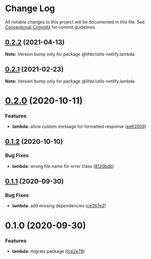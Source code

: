 # Change Log

All notable changes to this project will be documented in this file.
See [Conventional Commits](https://conventionalcommits.org) for commit guidelines.

## [0.2.2](https://github.com/lihbr/utils-netlify/compare/@lihbr/utils-netlify.lambda@0.2.1...@lihbr/utils-netlify.lambda@0.2.2) (2021-04-13)

**Note:** Version bump only for package @lihbr/utils-netlify.lambda





## [0.2.1](https://github.com/lihbr/utils-netlify/compare/@lihbr/utils-netlify.lambda@0.2.0...@lihbr/utils-netlify.lambda@0.2.1) (2021-02-23)

**Note:** Version bump only for package @lihbr/utils-netlify.lambda





# [0.2.0](https://github.com/lihbr/utils-netlify/compare/@lihbr/utils-netlify.lambda@0.1.2...@lihbr/utils-netlify.lambda@0.2.0) (2020-10-11)


### Features

* **lambda:** allow custom message for formatted response ([ee62009](https://github.com/lihbr/utils-netlify/commit/ee620092b5557c757b692f26fa2a8def084551bb))





## [0.1.2](https://github.com/lihbr/utils-netlify/compare/@lihbr/utils-netlify.lambda@0.1.1...@lihbr/utils-netlify.lambda@0.1.2) (2020-10-10)


### Bug Fixes

* **lambda:** wrong file name for error class ([8120bdb](https://github.com/lihbr/utils-netlify/commit/8120bdb85f2c4f055874fc3dfcd02ee849a568e6))





## [0.1.1](https://github.com/lihbr/utils-netlify/compare/@lihbr/utils-netlify.lambda@0.1.0...@lihbr/utils-netlify.lambda@0.1.1) (2020-09-30)


### Bug Fixes

* **lambda:** add missing dependencies ([ce267e2](https://github.com/lihbr/utils-netlify/commit/ce267e2649e9a261ea867bcf81353fb83e4cd85f))





# 0.1.0 (2020-09-30)


### Features

* **lambda:** migrate package ([fce2e78](https://github.com/lihbr/utils-netlify/commit/fce2e787904ac938147cf8e127d83874d9e7fa7f))
